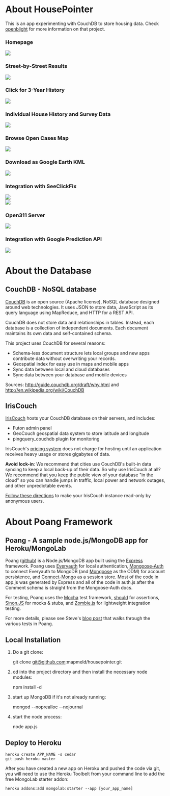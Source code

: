 # About HousePointer

This is an app experimenting with CouchDB to store housing data. Check [openblight](https://github.com/codeforamerica/openblight) for more information on that project.

### Homepage
<img src="http://i.imgur.com/koNAz.png"/>

### Street-by-Street Results
<img src="http://i.imgur.com/naW3T.png"/>

### Click for 3-Year History
<img src="http://i.imgur.com/3ePoQ.png"/>

### Individual House History and Survey Data
<img src="http://i.imgur.com/QNAB1.png"/>

### Browse Open Cases Map
<img src="http://i.imgur.com/ejycX.png"/>

### Download as Google Earth KML
<img src="http://i.imgur.com/bqAHM.jpg"/>

### Integration with SeeClickFix
<img src="http://i.imgur.com/03l8t.png"/>
<br/>
<img src="http://i.imgur.com/ZE5i9.png"/>

### Open311 Server
<img src="http://i.imgur.com/Wxkmu.png"/>

### Integration with Google Prediction API
<img src="http://i.imgur.com/n3AmJ.png"/>

# About the Database

## CouchDB - NoSQL database

[CouchDB](http://couchdb.apache.org/) is an open source (Apache license), NoSQL database designed around web technologies. It uses JSON to store data, JavaScript as its query language using MapReduce, and HTTP for a REST API.

CouchDB does not store data and relationships in tables. Instead, each database is a collection of independent documents. Each document maintains its own data and self-contained schema.

This project uses CouchDB for several reasons:
<ul>
  <li>Schema-less document structure lets local groups and new apps contribute data without overwriting your records.</li>
  <li>Geospatial index for easy use in maps and mobile apps</li>
  <li>Sync data between local and cloud databases</li>
  <li>Sync data between your database and mobile devices</li>
</ul>

Sources: http://guide.couchdb.org/draft/why.html and http://en.wikipedia.org/wiki/CouchDB

## IrisCouch

[IrisCouch](http://www.iriscouch.com/) hosts your CouchDB database on their servers, and includes:
<ul>
<li>Futon admin panel</li>
<li>GeoCouch geospatial data system to store latitude and longitude</li>
<li>pingquery_couchdb plugin for monitoring</li>
</ul>

IrisCouch's [pricing system](http://www.iriscouch.com/service) does not charge for hosting until an application receives heavy usage or stores gigabytes of data.

<strong>Avoid lock-in</strong>: We recommend that cities use CouchDB's built-in data syncing to keep a local back-up of their data.
So why use IrisCouch at all? We recommend that you keep the public view of your database "in the cloud" so you can handle jumps in traffic, local power and network outages, and other unpredictable events.

<a href="http://www.kennethdonaldson.net/couchdb/read-only-couchdb">Follow these directions</a> to make your IrisCouch instance read-only by anonymous users.

# About Poang Framework

## Poang - A sample node.js/MongoDB app for Heroku/MongoLab

Poang ([github](https://github.com/BeyondFog/Poang)) is a Node.js/MongoDB app built using the [Express](http://expressjs.com/) framework. Poang uses [Everyauth](http://everyauth.com/) for local authentication, [Mongoose-Auth](https://github.com/bnoguchi/mongoose-auth) to connect Everyauth to MongoDB (and [Mongoose](http://mongoosejs.com/) as the ODM) for account persistence, and [Connect-Mongo](https://github.com/kcbanner/connect-mongo) as a session store. Most of the code in app.js was generated by Express and all of the code in auth.js after the Comment schema is straight from the Mongoose-Auth docs.

For testing, Poang uses the [Mocha](http://visionmedia.github.com/mocha/) test framework, [should](https://github.com/visionmedia/should.js) for assertions, [Sinon.JS](http://sinonjs.org/) for mocks & stubs, and [Zombie.js](http://zombie.labnotes.org/) for lightweight integration testing.

For more details, please see Steve's [blog post](http://blog.beyondfog.com/?p=222) that walks through the various tests in Poang.

## Local Installation
 
1) Do a git clone:

    git clone git@github.com:mapmeld/housepointer.git
    
2) cd into the project directory and then install the necessary node modules:

    npm install -d

3) start up MongoDB if it's not already running:
  
    mongod --noprealloc --nojournal
    
4) start the node process:

    node app.js

## Deploy to Heroku

    heroku create APP_NAME -s cedar
    git push heroku master

After you have created a new app on Heroku and pushed the code via git, you will need to use the Heroku Toolbelt from your command line to add the free MongoLab starter addon:

    heroku addons:add mongolab:starter --app [your_app_name]